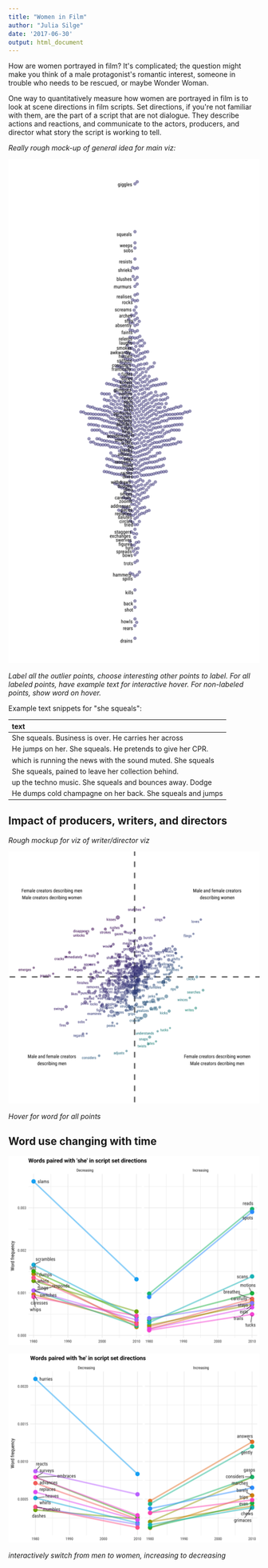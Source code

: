 ```yaml
---
title: "Women in Film"
author: "Julia Silge"
date: '2017-06-30'
output: html_document
---
```




How are women portrayed in film? It's complicated; the question might make you think of a male protagonist's romantic interest, someone in trouble who needs to be rescued, or maybe Wonder Woman.

One way to quantitatively measure how women are portrayed in film is to look at scene directions in film scripts. Set directions, if you're not familiar with them, are the part of a script that are not dialogue. They describe actions and reactions, and communicate to the actors, producers, and director what story the script is working to tell. 




*Really rough mock-up of general idea for main viz:*

![plot of chunk pronoun_ratio](figure/pronoun_ratio-1.png)

*Label all the outlier points, choose interesting other points to label. For all labeled points, have example text for interactive hover. For non-labeled points, show word on hover.*

Example text snippets for "she squeals":


|text                                                        |
|:-----------------------------------------------------------|
|She squeals.  Business is over.  He carries her across      |
|He jumps on her. She squeals. He pretends to give her CPR.  |
|which is running the news with the sound muted. She squeals |
|She squeals, pained to leave her collection behind.         |
|up the techno music.  She squeals and bounces away.  Dodge  |
|He dumps cold champagne on her back.  She squeals and jumps |






## Impact of producers, writers, and directors

*Rough mockup for viz of writer/director viz*

![plot of chunk gender_ratio](figure/gender_ratio-1.png)

*Hover for word for all points*

## Word use changing with time

![plot of chunk changing_women](figure/changing_women-1.png)


![plot of chunk changing_men](figure/changing_men-1.png)

*interactively switch from men to women, increasing to decreasing*
